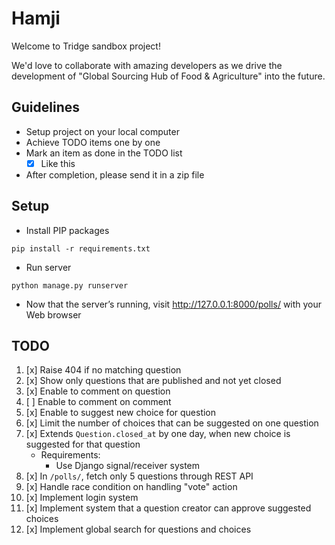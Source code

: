 # Hamji

Welcome to Tridge sandbox project!

We'd love to collaborate with amazing developers as we drive the development of "Global Sourcing Hub of Food & Agriculture" into the future.

## Guidelines
- Setup project on your local computer
- Achieve TODO items one by one
- Mark an item as done in the TODO list
    - [x] Like this
- After completion, please send it in a zip file


## Setup
- Install PIP packages
```
pip install -r requirements.txt
```
- Run server
```
python manage.py runserver
```
- Now that the server’s running, visit http://127.0.0.1:8000/polls/ with your Web browser


## TODO
1.  [x] Raise 404 if no matching question
2.  [x] Show only questions that are published and not yet closed
3.  [x] Enable to comment on question
4.  [ ] Enable to comment on comment
5.  [x] Enable to suggest new choice for question
6.  [x] Limit the number of choices that can be suggested on one question
7.  [x] Extends `Question.closed_at` by one day, when new choice is suggested for that question
     - Requirements:
         - Use Django signal/receiver system
8.  [x] In `/polls/`, fetch only 5 questions through REST API
9.  [x] Handle race condition on handling "vote" action
10. [x] Implement login system
11. [x] Implement system that a question creator can approve suggested choices
12. [x] Implement global search for questions and choices


